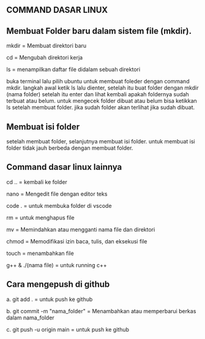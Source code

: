 ## COMMAND DASAR LINUX

## Membuat Folder baru dalam sistem file (mkdir).
mkdir = Membuat direktori baru
<p>cd    = Mengubah direktori kerja</p>
<p>ls    = menampilkan daftar file didalam sebuah direktori</p>

buka terminal lalu pilih ubuntu untuk membuat foleder dengan command mkdir.
langkah awal ketik ls lalu dienter, setelah itu buat folder dengan mkdir (nama folder) setelah itu enter dan lihat kembali apakah foldernya sudah terbuat atau belum. untuk mengecek folder dibuat atau belum bisa ketikkan ls setelah membuat folder. jika sudah folder akan terlihat jika sudah dibuat.

## Membuat isi folder
setelah membuat folder, selanjutnya membuat isi folder. untuk membuat isi folder tidak jauh berbeda dengan membuat folder.

## Command dasar linux lainnya
cd .. = kembali ke folder
<p>nano  = Mengedit file dengan editor teks</p>
<p>code . = untuk membuka folder di vscode</p>
<p>rm    = untuk menghapus file</p>
<p>mv    = Memindahkan atau mengganti nama file dan direktori</p>
<p>chmod = Memodifikasi izin baca, tulis, dan eksekusi file</p>
<p>touch = menambahkan file</p>
<p>g++ & ./(nama file) = untuk running c++</p>


## Cara mengepush di github
<p>a. git add .  = untuk push ke github</p>
<p>b. git commit -m "nama_folder" = Menambahkan atau memperbarui berkas dalam nama_folder</p>
<p>c. git push -u origin main = untuk push ke github</p>